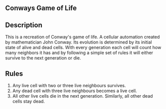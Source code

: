 ## Conways Game of Life

## Description

This is a recreation of Conway's game of life. A cellular automation created by mathematician John Conway.
Its evolution is determined by its initial state of alive and dead cells.
With every generation each cell will count how many neighbors it has and by following a simple set of rules it will either survive to the next generation or die.

## Rules

1. Any live cell with two or three live neighbours survives.
2. Any dead cell with three live neighbours becomes a live cell.
3. All other live cells die in the next generation. Similarly, all other dead cells stay dead.
